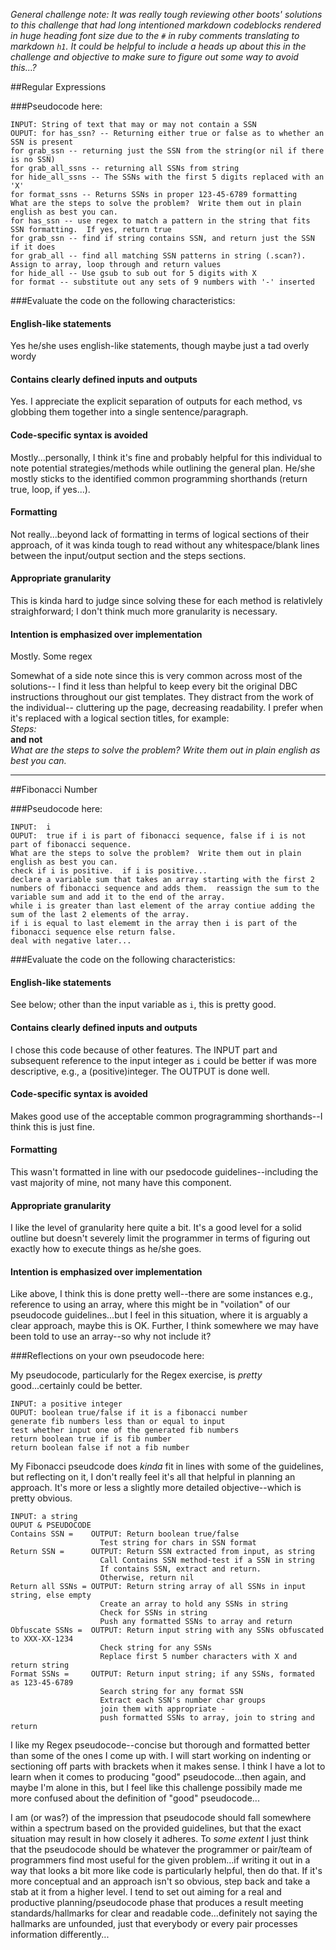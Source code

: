 *General challenge note: It was really tough reviewing other boots' solutions to this challenge that had long intentioned markdown codeblocks rendered in huge heading font size due to the `#` in ruby comments translating to markdown `h1`. It could be helpful to include a heads up about this in the challenge and objective to make sure to figure out some way to avoid this...?*

##Regular Expressions

###Pseudocode here:

	INPUT: String of text that may or may not contain a SSN 
	OUPUT: for has_ssn? -- Returning either true or false as to whether an SSN is present
	for grab_ssn -- returning just the SSN from the string(or nil if there is no SSN)
	for grab_all_ssns -- returning all SSNs from string
	for hide_all_ssns -- The SSNs with the first 5 digits replaced with an 'X'
	for format_ssns -- Returns SSNs in proper 123-45-6789 formatting
	What are the steps to solve the problem?  Write them out in plain english as best you can.
	for has_ssn -- use regex to match a pattern in the string that fits SSN formatting.  If yes, return true
	for grab_ssn -- find if string contains SSN, and return just the SSN if it does
	for grab_all -- find all matching SSN patterns in string (.scan?).  Assign to array, loop through and return values
	for hide_all -- Use gsub to sub out for 5 digits with X
	for format -- substitute out any sets of 9 numbers with '-' inserted
 
###Evaluate the code on the following characteristics:

#### English-like statements
Yes he/she uses english-like statements, though maybe just a tad overly wordy   

#### Contains clearly defined inputs and outputs
Yes. I appreciate the explicit separation of outputs for each method, vs globbing them together into a single sentence/paragraph.

#### Code-specific syntax is avoided
Mostly...personally, I think it's fine and probably helpful for this individual to note potential strategies/methods while outlining the general plan. He/she mostly sticks to the identified common programming shorthands (return true, loop, if yes...). 

#### Formatting 
Not really...beyond lack of formatting in terms of logical sections of their approach, of it was kinda tough to read without any whitespace/blank lines between the input/output section and the steps sections.

#### Appropriate granularity 

This is kinda hard to judge since solving these for each method is relativlely straighforward; I don't think much more granularity is necessary.

#### Intention is emphasized over implementation
Mostly. Some regex

Somewhat of a side note since this is very common across most of the solutions-- I find it less than helpful to keep every bit the original DBC instructions throughout our gist templates. They distract from the work of the individual-- cluttering up the page, decreasing readability. I prefer when it's replaced with a logical section titles, for example:<br />
*Steps:* <br/>
**and not**<br/>
*What are the steps to solve the problem?  Write them out in plain english as best you can.*

***
##Fibonacci Number

###Pseudocode here:

	INPUT:  i
	OUPUT:  true if i is part of fibonacci sequence, false if i is not part of fibonacci sequence.
	What are the steps to solve the problem?  Write them out in plain english as best you can.
	check if i is positive.  if i is positive...
	declare a variable sum that takes an array starting with the first 2 numbers of fibonacci sequence and adds them.  reassign the sum to the variable sum and add it to the end of the array.
	while i is greater than last element of the array contiue adding the sum of the last 2 elements of the array.
	if i is equal to last elememt in the array then i is part of the fibonacci sequence else return false.
	deal with negative later...
 
###Evaluate the code on the following characteristics:

#### English-like statements
See below; other than the input variable as `i`, this is pretty good. 

#### Contains clearly defined inputs and outputs
I chose this code because of other features. The INPUT part and subsequent reference to the input integer as `i` could be better if was more descriptive, e.g., a (positive)integer. The OUTPUT is done well. 

#### Code-specific syntax is avoided
Makes good use of the acceptable common progragramming shorthands--I think this is just fine.

#### Formatting 
This wasn't formatted in line with our psedocode guidelines--including the vast majority of mine, not many have this component.
#### Appropriate granularity 
I like the level of granularity here quite a bit. It's a good level for a solid outline but doesn't severely limit the programmer in terms of figuring out exactly how to execute things as he/she goes. 

#### Intention is emphasized over implementation
Like above, I think this is done pretty well--there are some instances e.g., reference to using an array, where this might be in "voilation" of our pseudocode guidelines...but I feel in this situation, where it is arguably a clear approach, maybe this is OK. Further, I think somewhere we may have been told to use an array--so why not include it?


###Reflections on your own pseudocode here:

My pseudocode, particularly for the Regex exercise, is *pretty* good...certainly could be better. 


	 
	INPUT: a positive integer
	OUPUT: boolean true/false if it is a fibonacci number
	generate fib numbers less than or equal to input
	test whether input one of the generated fib numbers
	return boolean true if is fib number
	return boolean false if not a fib number

My Fibonacci pseudcode does *kinda* fit in lines with some of the guidelines, but reflecting on it, I don't really feel it's all that helpful in planning an approach. It's more or less a slightly more detailed objective--which is pretty obvious. 

	INPUT: a string
	OUPUT & PSEUDOCODE
	Contains SSN =    OUTPUT: Return boolean true/false
	                    Test string for chars in SSN format
	Return SSN =      OUTPUT: Return SSN extracted from input, as string
	                    Call Contains SSN method-test if a SSN in string
	                    If contains SSN, extract and return.
	                    Otherwise, return nil
	Return all SSNs = OUTPUT: Return string array of all SSNs in input string, else empty
	                    Create an array to hold any SSNs in string
	                    Check for SSNs in string
	                    Push any formatted SSNs to array and return
	Obfuscate SSNs =  OUTPUT: Return input string with any SSNs obfuscated to XXX-XX-1234
	                    Check string for any SSNs
	                    Replace first 5 number characters with X and return string
	Format SSNs =     OUTPUT: Return input string; if any SSNs, formated as 123-45-6789
	                    Search string for any format SSN
	                    Extract each SSN's number char groups
	                    join them with appropriate -
	                    push formatted SSNs to array, join to string and return


I like my Regex pseudocode--concise but thorough and formatted better than some of the ones I come up with. I will start working on indenting or sectioning off parts with brackets when it makes sense. I think I have a lot to learn when it comes to producing "good" pseudocode...then again, and maybe I'm alone in this, but I feel like this challenge possibily made me more confused about the definition of "good" pseudocode...

I am (or was?) of the impression that pseudocode should fall somewhere within a spectrum based on the provided guidelines, but that the exact situation may result in how closely it adheres. To *some extent* I just think that the pseudocode should be whatever the programmer or pair/team of programmers find most useful for the given problem...if writing it out in a way that looks a bit more like code is particularly helpful, then do that. If it's more conceptual and an approach isn't so obvious, step back and take a stab at it from a higher level. I tend to set out aiming for a real and productive planning/pseudocode phase that produces a result meeting standards/hallmarks for clear and readable code...definitely not saying the hallmarks are unfounded, just that everybody or every pair processes information differently...


